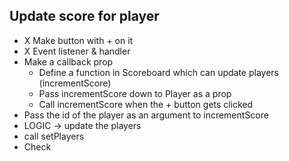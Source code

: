 ## Update score for player

- X Make button with + on it
- X Event listener & handler
- Make a callback prop
  - Define a function in Scoreboard which can update players (incrementScore)
  - Pass incrementScore down to Player as a prop
  - Call incrementScore when the + button gets clicked
- Pass the id of the player as an argument to incrementScore
- LOGIC -> update the players
- call setPlayers
- Check
